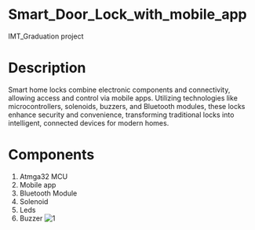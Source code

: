 # Smart_Door_Lock_with_mobile_app
IMT_Graduation project

# Description 
Smart home locks combine electronic components and connectivity, allowing access and control via mobile apps. Utilizing technologies like microcontrollers, solenoids, buzzers, and Bluetooth modules, these locks enhance security and convenience, transforming traditional locks into intelligent, connected devices for modern homes.


# Components 

1. Atmga32 MCU
2. Mobile app
3. Bluetooth Module
4. Solenoid
5. Leds
6. Buzzer
![1](https://github.com/SalmaBakr22/Smart-Door-Lock-with-mobile-app-/assets/124618659/dd78cf3c-9c78-4bfb-b2e2-1d92533d323d)
